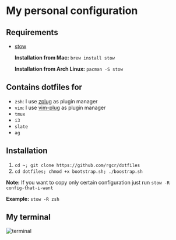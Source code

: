 My personal configuration
=========================

Requirements
------------

* [stow](https://www.gnu.org/software/stow/)

    **Installation from Mac:** `brew install stow`

    **Installation from Arch Linux:** `pacman -S stow`


Contains dotfiles for
------------
* `zsh`: I use [zplug](https://github.com/zplug/zplug) as plugin manager
* `vim`: I use [vim-plug](https://github.com/junegunn/vim-plug) as plugin manager
* `tmux`
* `i3`
* `slate`
* `ag`


Installation
-------------

1. `cd ~; git clone https://github.com/rgcr/dotfiles`
2. `cd dotfiles; chmod +x bootstrap.sh; ./boostrap.sh`



**Note:** If you want to copy only certain configuration just run `stow -R config-that-i-want`

**Example:**
  `stow -R zsh`



My terminal
-----------
<img alt="terminal" src="https://user-images.githubusercontent.com/1203422/32017597-d1eaacf8-b98c-11e7-9102-ab540e14197b.png">

